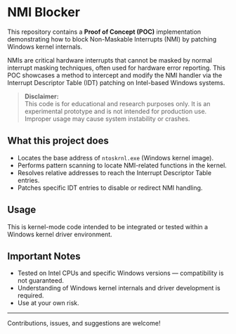 # NMI Blocker

This repository contains a **Proof of Concept (POC)** implementation demonstrating how to block Non-Maskable Interrupts (NMI) by patching Windows kernel internals. 

NMIs are critical hardware interrupts that cannot be masked by normal interrupt masking techniques, often used for hardware error reporting. This POC showcases a method to intercept and modify the NMI handler via the Interrupt Descriptor Table (IDT) patching on Intel-based Windows systems.

> **Disclaimer:**  
> This code is for educational and research purposes only. It is an experimental prototype and is not intended for production use. Improper usage may cause system instability or crashes.

## What this project does

- Locates the base address of `ntoskrnl.exe` (Windows kernel image).
- Performs pattern scanning to locate NMI-related functions in the kernel.
- Resolves relative addresses to reach the Interrupt Descriptor Table entries.
- Patches specific IDT entries to disable or redirect NMI handling.

## Usage

This is kernel-mode code intended to be integrated or tested within a Windows kernel driver environment.

## Important Notes

- Tested on Intel CPUs and specific Windows versions — compatibility is not guaranteed.
- Understanding of Windows kernel internals and driver development is required.
- Use at your own risk.

---

Contributions, issues, and suggestions are welcome!
